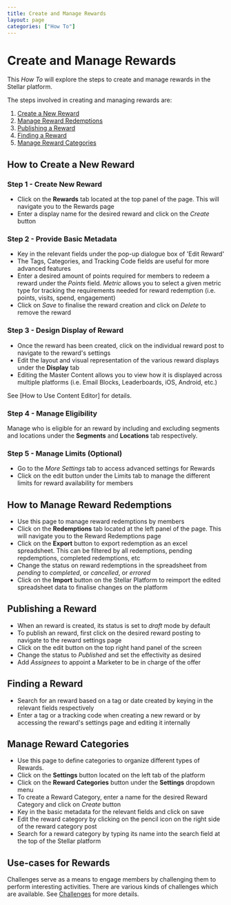 ```yaml
---
title: Create and Manage Rewards
layout: page
categories: ["How To"]
---
```

# Create and Manage Rewards

This *How To* will explore the steps to create and manage rewards in the Stellar platform. 

The steps involved in creating and managing rewards are:

1. [Create a New Reward](#new)
2. [Manage Reward Redemptions](#redemptions)
3. [Publishing a Reward](#publish)
4. [Finding a Reward](#find)
5. [Manage Reward Categories](#categories)

## <a name="new"></a>How to Create a New Reward
### Step 1 - Create New Reward
* Click on the **Rewards** tab located at the top panel of the page. This will navigate you to the Rewards page
* Enter a display name for the desired reward and click on the *Create* button

### Step 2 - Provide Basic Metadata
* Key in the relevant fields under the pop-up dialogue box of 'Edit Reward'
* The Tags, Categories, and Tracking Code fields are useful for more advanced features
* Enter a desired amount of points required for members to redeem a reward under the *Points* field. *Metric* allows you to select a given metric type for tracking the requirements needed for reward redemption (i.e. points, visits, spend, engagement)
* Click on *Save* to finalise the reward creation and click on *Delete* to remove the reward

### Step 3 - Design Display of Reward
* Once the reward has been created, click on the individual reward post to navigate to the reward's settings
* Edit the layout and visual representation of the various reward displays under the **Display** tab
* Editing the Master Content allows you to view how it is displayed across multiple platforms (i.e. Email Blocks, Leaderboards, iOS, Android, etc.)

See [How to Use Content Editor] for details.

### Step 4 - Manage Eligibility
Manage who is eligible for an reward by including and excluding segments and locations under the **Segments** and **Locations** tab respectively.

### Step 5 - Manage Limits (Optional)
* Go to the *More Settings* tab to access advanced settings for Rewards
* Click on the edit button under the Limits tab to manage the different limits for reward availability for members


## <a name="redemptions"></a>How to Manage Reward Redemptions 
* Use this page to manage reward redemptions by members 
* Click on the **Redemptions** tab located at the left panel of the page. This will navigate you to the Reward Redemptions page
* Click on the **Export** button to export redemption as an excel spreadsheet. This can be filtered by all redemptions, pending repdemptions, completed redemptions, etc
* Change the status on reward redemptions in the spreadsheet from *pending* to *completed*, or *cancelled*, or *errored*
* Click on the **Import** button on the Stellar Platform to reimport the edited spreadsheet data to finalise changes on the platform


## <a name="publish"></a>Publishing a Reward
* When an reward is created, its status is set to *draft* mode by default
* To publish an reward, first click on the desired reward posting to navigate to the reward settings page
* Click on the edit button on the top right hand panel of the screen
* Change the status to *Published* and set the effectivity as desired
* Add *Assignees* to appoint a Marketer to be in charge of the offer 


## <a name="find"></a>Finding a Reward
* Search for an reward based on a tag or date created by keying in the relevant fields respectively
* Enter a tag or a tracking code when creating a new reward or by accessing the reward's settings page and editing it internally


## <a name="categories"></a>Manage Reward Categories
* Use this page to define categories to organize different types of Rewards.
* Click on the **Settings** button located on the left tab of the platform
* Click on the **Reward Categories** button under the **Settings** dropdown menu
* To create a Reward Category, enter a name for the desired Reward Category and click on *Create* button
* Key in the basic metadata for the relevant fields and click on save
* Edit the reward category by clicking on the pencil icon on the right side of the reward category post
* Search for a reward category by typing its name into the search field at the top of the Stellar platform


## Use-cases for Rewards
Challenges serve as a means to engage members by challenging them to perform interesting activities. There are various kinds of challenges which are available. See [Challenges](./concepts/challenges) for more details.
